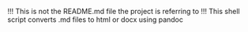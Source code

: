 !!! This is not the README.md file the project is referring to !!!
This shell script converts .md files to html or docx using pandoc
